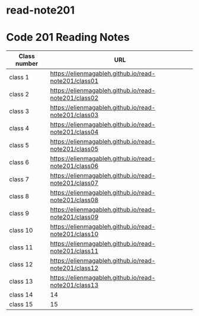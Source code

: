 # read-note201
# Code 201 Reading Notes

|Class number | URL |
--------------|-------
| class 1 |  https://elienmagableh.github.io/read-note201/class01  |
| class 2 |   https://elienmagableh.github.io/read-note201/class02 |
| class 3 |  https://elienmagableh.github.io/read-note201/class03  |
| class 4 |  https://elienmagableh.github.io/read-note201/class04 |
| class 5 |  https://elienmagableh.github.io/read-note201/class05 |
| class 6 |  https://elienmagableh.github.io/read-note201/class06 |
| class 7 |  https://elienmagableh.github.io/read-note201/class07 |
| class 8 |  https://elienmagableh.github.io/read-note201/class08 |
| class 9 |  https://elienmagableh.github.io/read-note201/class09  |
| class 10 |  https://elienmagableh.github.io/read-note201/class10 |
| class 11 |  https://elienmagableh.github.io/read-note201/class11 |
| class 12 |  https://elienmagableh.github.io/read-note201/class12 |
| class 13 |  https://elienmagableh.github.io/read-note201/class13  |
| class 14 |  14  |
| class 15 |  15  |

